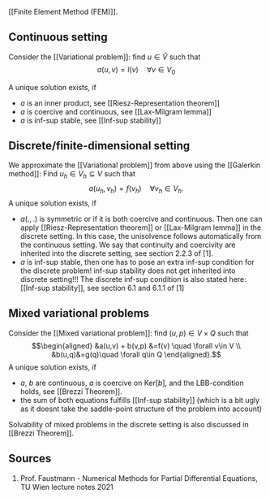 [[Finite Element Method (FEM)]].

## Continuous setting
Consider the [[Variational problem]]: find $u\in \hat{V}$ such that 
$$a(u,v)=l(v) \quad \forall v\in V_0$$

A unique solution exists, if
- $a$ is an inner product, see [[Riesz-Representation theorem]]
- $a$ is coercive and continuous, see [[Lax-Milgram lemma]]
- $a$ is inf-sup stable, see [[Inf-sup stability]]


## Discrete/finite-dimensional setting
We approximate the [[Variational problem]] from above using the [[Galerkin method]]: Find $u_h \in V_h\subseteq V$ such that 
$$a(u_h,v_h)=f(v_h)\quad \forall v_h\in V_h.$$
A unique solution exists, if
- $a(.,.)$ is symmetric or if it is both coercive and continuous. Then one can apply [[Riesz-Representation theorem]] or [[Lax-Milgram lemma]] in the discrete setting. In this case, the unisolvence follows automatically from the continuous setting. We say that continuity and coercivity are inherited into the discrete setting, see section 2.2.3 of [1].
- $a$ is inf-sup stable, then one has to pose an extra inf-sup condition for the discrete problem! inf-sup stability does not get inherited into discrete setting!!! The discrete inf-sup condition is also stated here: [[Inf-sup stability]], see section 6.1 and 6.1.1 of [1]


## Mixed variational problems
Consider the [[Mixed variational problem]]: find $(u,p)\in V\times Q$ such that 
$$\begin{aligned}
&a(u,v) + b(v,p) &=f(v) \quad \forall v\in V \\
&b(u,q)&=g(q)\quad \forall q\in Q
\end{aligned}.$$
A unique solution exists, if
- $a$, $b$ are continuous, $a$ is coercive on $\text{Ker}[b]$, and the LBB-condition holds, see [[Brezzi Theorem]].
- the sum of both equations fulfills [[Inf-sup stability]] (which is a bit ugly as it doesnt take the saddle-point structure of the problem into account)

Solvability of mixed problems in the discrete setting is also discussed in [[Brezzi Theorem]].


## Sources
1. Prof. Faustmann - Numerical Methods for Partial Differential Equations, TU Wien lecture notes 2021
